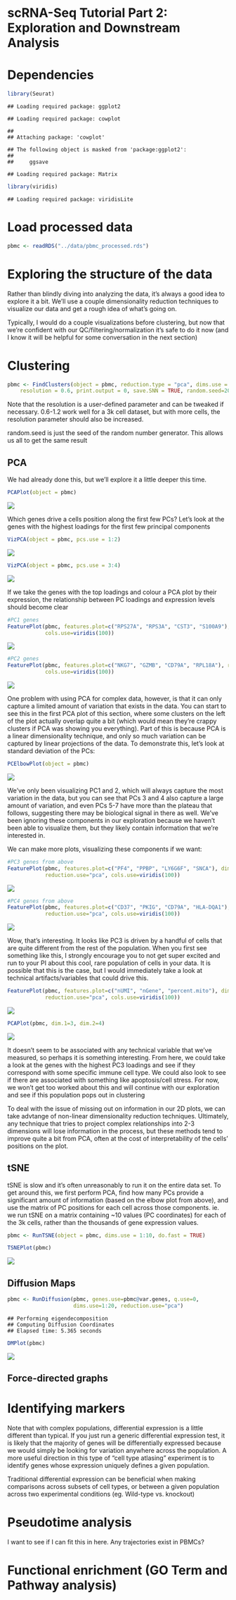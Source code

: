 scRNA-Seq Tutorial Part 2: Exploration and Downstream Analysis
================

# Dependencies

``` r
library(Seurat)
```

    ## Loading required package: ggplot2

    ## Loading required package: cowplot

    ## 
    ## Attaching package: 'cowplot'

    ## The following object is masked from 'package:ggplot2':
    ## 
    ##     ggsave

    ## Loading required package: Matrix

``` r
library(viridis)
```

    ## Loading required package: viridisLite

# Load processed data

``` r
pbmc <- readRDS("../data/pbmc_processed.rds")
```

# Exploring the structure of the data

Rather than blindly diving into analyzing the data, it’s always a good
idea to explore it a bit. We’ll use a couple dimensionality reduction
techniques to visualize our data and get a rough idea of what’s going
on.

Typically, I would do a couple visualizations before clustering, but now
that we’re confident with our QC/filtering/normalization it’s safe to do
it now (and I know it will be helpful for some conversation in the next
section)

# Clustering

``` r
pbmc <- FindClusters(object = pbmc, reduction.type = "pca", dims.use = 1:20, 
    resolution = 0.6, print.output = 0, save.SNN = TRUE, random.seed=2018)
```

Note that the resolution is a user-defined parameter and can be tweaked
if necessary. 0.6-1.2 work well for a 3k cell dataset, but with more
cells, the resolution parameter should also be increased.

random.seed is just the seed of the random number generator. This allows
us all to get the same result

## PCA

We had already done this, but we’ll explore it a little deeper this
time.

``` r
PCAPlot(object = pbmc)
```

![](02_downstream_analysis_files/figure-gfm/unnamed-chunk-4-1.png)<!-- -->

Which genes drive a cells position along the first few PCs? Let’s look
at the genes with the highest loadings for the first few principal
components

``` r
VizPCA(object = pbmc, pcs.use = 1:2)
```

![](02_downstream_analysis_files/figure-gfm/unnamed-chunk-5-1.png)<!-- -->

``` r
VizPCA(object = pbmc, pcs.use = 3:4)
```

![](02_downstream_analysis_files/figure-gfm/unnamed-chunk-5-2.png)<!-- -->

If we take the genes with the top loadings and colour a PCA plot by
their expression, the relationship between PC loadings and expression
levels should become clear

``` r
#PC1 genes
FeaturePlot(pbmc, features.plot=c("RPS27A", "RPS3A", "CST3", "S100A9"), reduction.use="pca",
            cols.use=viridis(100))
```

![](02_downstream_analysis_files/figure-gfm/unnamed-chunk-6-1.png)<!-- -->

``` r
#PC2 genes
FeaturePlot(pbmc, features.plot=c("NKG7", "GZMB", "CD79A", "RPL18A"), reduction.use="pca",
            cols.use=viridis(100))
```

![](02_downstream_analysis_files/figure-gfm/unnamed-chunk-6-2.png)<!-- -->

One problem with using PCA for complex data, however, is that it can
only capture a limited amount of variation that exists in the data. You
can start to see this in the first PCA plot of this section, where some
clusters on the left of the plot actually overlap quite a bit (which
would mean they’re crappy clusters if PCA was showing you everything).
Part of this is because PCA is a linear dimensionality technique, and
only so much variation can be captured by linear projections of the
data. To demonstrate this, let’s look at standard deviation of the
PCs:

``` r
PCElbowPlot(object = pbmc)
```

![](02_downstream_analysis_files/figure-gfm/unnamed-chunk-7-1.png)<!-- -->

We’ve only been visualizing PC1 and 2, which will always capture the
most variation in the data, but you can see that PCs 3 and 4 also
capture a large amount of variation, and even PCs 5-7 have more than the
plateau that follows, suggesting there may be biological signal in there
as well. We’ve been ignoring these components in our exploration because
we haven’t been able to visualize them, but they likely contain
information that we’re interested in.

We can make more plots, visualizing these components if we want:

``` r
#PC3 genes from above
FeaturePlot(pbmc, features.plot=c("PF4", "PPBP", "LY6G6F", "SNCA"), dim.1=3, dim.2=4,
            reduction.use="pca", cols.use=viridis(100))
```

![](02_downstream_analysis_files/figure-gfm/unnamed-chunk-8-1.png)<!-- -->

``` r
#PC4 genes from above
FeaturePlot(pbmc, features.plot=c("CD37", "PKIG", "CD79A", "HLA-DQA1"), dim.1=3, dim.2=4,
            reduction.use="pca", cols.use=viridis(100))
```

![](02_downstream_analysis_files/figure-gfm/unnamed-chunk-8-2.png)<!-- -->

Wow, that’s interesting. It looks like PC3 is driven by a handful of
cells that are quite different from the rest of the population. When you
first see something like this, I strongly encourage you to not get super
excited and run to your PI about this cool, rare population of cells in
your data. It is possible that this is the case, but I would immediately
take a look at technical artifacts/variables that could drive
this.

``` r
FeaturePlot(pbmc, features.plot=c("nUMI", "nGene", "percent.mito"), dim.1=3, dim.2=4,
            reduction.use="pca", cols.use=viridis(100))
```

![](02_downstream_analysis_files/figure-gfm/unnamed-chunk-9-1.png)<!-- -->

``` r
PCAPlot(pbmc, dim.1=3, dim.2=4)
```

![](02_downstream_analysis_files/figure-gfm/unnamed-chunk-9-2.png)<!-- -->

It doesn’t seem to be associated with any technical variable that we’ve
measured, so perhaps it is something interesting. From here, we could
take a look at the genes with the highest PC3 loadings and see if they
correspond with some specific immune cell type. We could also look to
see if there are associated with something like apoptosis/cell stress.
For now, we won’t get too worked about this and will continue with our
exploration and see if this population pops out in clustering

To deal with the issue of missing out on information in our 2D plots, we
can take advtange of non-linear dimensionality reduction techniques.
Ultimately, any technique that tries to project complex relationships
into 2-3 dimensions will lose information in the process, but these
methods tend to improve quite a bit from PCA, often at the cost of
interpretability of the cells’ positions on the plot.

## tSNE

tSNE is slow and it’s often unreasonably to run it on the entire data
set. To get around this, we first perform PCA, find how many PCs provide
a significant amount of information (based on the elbow plot from
above), and use the matrix of PC positions for each cell across those
components. ie. we run tSNE on a matrix containing ~10 values (PC
coordinates) for each of the 3k cells, rather than the thousands of gene
expression
values.

``` r
pbmc <- RunTSNE(object = pbmc, dims.use = 1:10, do.fast = TRUE)
```

``` r
TSNEPlot(pbmc)
```

![](02_downstream_analysis_files/figure-gfm/unnamed-chunk-11-1.png)<!-- -->

## Diffusion Maps

``` r
pbmc <- RunDiffusion(pbmc, genes.use=pbmc@var.genes, q.use=0, 
                     dims.use=1:20, reduction.use="pca")
```

    ## Performing eigendecomposition
    ## Computing Diffusion Coordinates
    ## Elapsed time: 5.365 seconds

``` r
DMPlot(pbmc)
```

![](02_downstream_analysis_files/figure-gfm/unnamed-chunk-13-1.png)<!-- -->

## Force-directed graphs

# Identifying markers

Note that with complex populations, differential expression is a little
different than typical. If you just run a generic differential
expression test, it is likely that the majority of genes will be
differentially expressed because we would simply be looking for
variation anywhere across the population. A more useful direction in
this type of “cell type atlasing” experiment is to identify genes whose
expression uniquely defines a given population.

Traditional differential expression can be beneficial when making
comparisons across subsets of cell types, or between a given population
across two experimental conditions (eg. Wild-type vs. knockout)

# Pseudotime analysis

I want to see if I can fit this in here. Any trajectories exist in
PBMCs?

# Functional enrichment (GO Term and Pathway analysis)
